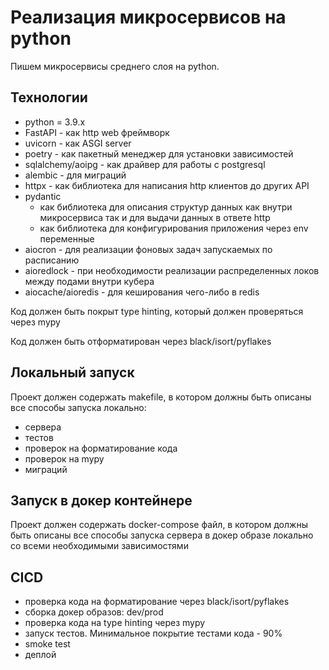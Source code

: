 # Реализация микросервисов на python

Пишем микросервисы среднего слоя на python.

## Технологии

- python = 3.9.x
- FastAPI - как http web фреймворк
- uvicorn - как ASGI server
- poetry - как пакетный менеджер для установки зависимостей
- sqlalchemy/aoipg - как драйвер для работы с postgresql
- alembic - для миграций
- httpx - как библиотека для написания http клиентов до других API
- pydantic
    - как библиотека для описания структур данных как внутри микросервиса так и для выдачи данных в ответе http
    - как библиотека для конфигурирования приложения через env переменные
- aiocron - для реализации фоновых задач запускаемых по расписанию
- aioredlock - при необходимости реализации распределенных локов между подами внутри кубера
- aiocache/aioredis - для кеширования чего-либо в redis

Код должен быть покрыт type hinting, который должен проверяться через mypy

Код должен быть отформатирован через  black/isort/pyflakes

## Локальный запуск

Проект должен содержать makefile, в котором должны быть описаны все способы запуска локально:

- сервера
- тестов
- проверок на форматирование кода
- проверок на mypy
- миграций

## Запуск в докер контейнере

Проект должен содержать docker-compose файл, в котором должны быть описаны все способы запуска сервера в докер образе локально со всеми необходимыми зависимостями

## CICD

- проверка кода на форматирование через black/isort/pyflakes
- сборка докер образов: dev/prod
- проверка кода на type hinting через mypy
- запуск тестов. Минимальное покрытие тестами кода - 90%
- smoke test
- деплой
